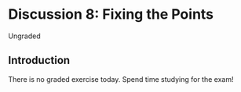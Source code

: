 # Discussion 8: Fixing the Points
Ungraded

## Introduction

There is no graded exercise today. Spend time studying for the exam!
